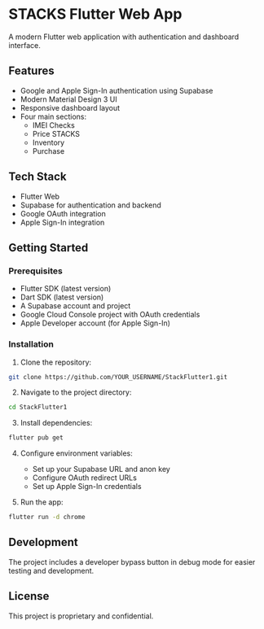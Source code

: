# STACKS Flutter Web App

A modern Flutter web application with authentication and dashboard interface.

## Features

- Google and Apple Sign-In authentication using Supabase
- Modern Material Design 3 UI
- Responsive dashboard layout
- Four main sections:
  - IMEI Checks
  - Price STACKS
  - Inventory
  - Purchase

## Tech Stack

- Flutter Web
- Supabase for authentication and backend
- Google OAuth integration
- Apple Sign-In integration

## Getting Started

### Prerequisites

- Flutter SDK (latest version)
- Dart SDK (latest version)
- A Supabase account and project
- Google Cloud Console project with OAuth credentials
- Apple Developer account (for Apple Sign-In)

### Installation

1. Clone the repository:
```bash
git clone https://github.com/YOUR_USERNAME/StackFlutter1.git
```

2. Navigate to the project directory:
```bash
cd StackFlutter1
```

3. Install dependencies:
```bash
flutter pub get
```

4. Configure environment variables:
   - Set up your Supabase URL and anon key
   - Configure OAuth redirect URLs
   - Set up Apple Sign-In credentials

5. Run the app:
```bash
flutter run -d chrome
```

## Development

The project includes a developer bypass button in debug mode for easier testing and development.

## License

This project is proprietary and confidential.
